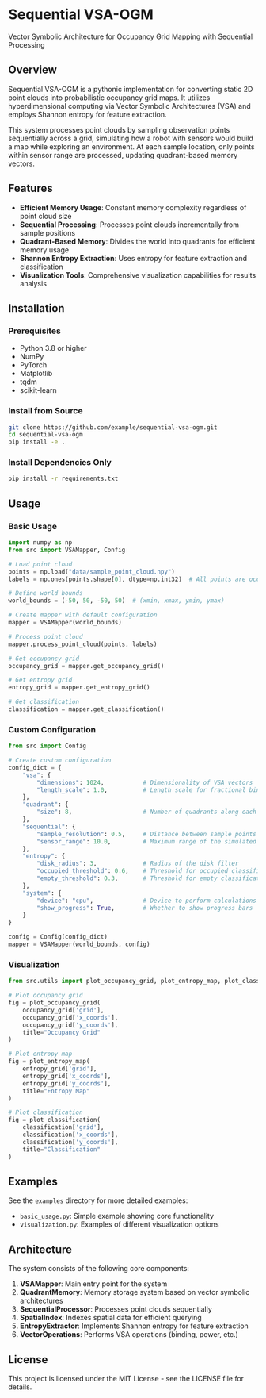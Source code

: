 # Sequential VSA-OGM

Vector Symbolic Architecture for Occupancy Grid Mapping with Sequential Processing

## Overview

Sequential VSA-OGM is a pythonic implementation for converting static 2D point clouds into probabilistic occupancy grid maps. It utilizes hyperdimensional computing via Vector Symbolic Architectures (VSA) and employs Shannon entropy for feature extraction.

This system processes point clouds by sampling observation points sequentially across a grid, simulating how a robot with sensors would build a map while exploring an environment. At each sample location, only points within sensor range are processed, updating quadrant-based memory vectors.

## Features

- **Efficient Memory Usage**: Constant memory complexity regardless of point cloud size
- **Sequential Processing**: Processes point clouds incrementally from sample positions
- **Quadrant-Based Memory**: Divides the world into quadrants for efficient memory usage
- **Shannon Entropy Extraction**: Uses entropy for feature extraction and classification
- **Visualization Tools**: Comprehensive visualization capabilities for results analysis

## Installation

### Prerequisites

- Python 3.8 or higher
- NumPy
- PyTorch
- Matplotlib
- tqdm
- scikit-learn

### Install from Source

```bash
git clone https://github.com/example/sequential-vsa-ogm.git
cd sequential-vsa-ogm
pip install -e .
```

### Install Dependencies Only

```bash
pip install -r requirements.txt
```

## Usage

### Basic Usage

```python
import numpy as np
from src import VSAMapper, Config

# Load point cloud
points = np.load("data/sample_point_cloud.npy")
labels = np.ones(points.shape[0], dtype=np.int32)  # All points are occupied

# Define world bounds
world_bounds = (-50, 50, -50, 50)  # (xmin, xmax, ymin, ymax)

# Create mapper with default configuration
mapper = VSAMapper(world_bounds)

# Process point cloud
mapper.process_point_cloud(points, labels)

# Get occupancy grid
occupancy_grid = mapper.get_occupancy_grid()

# Get entropy grid
entropy_grid = mapper.get_entropy_grid()

# Get classification
classification = mapper.get_classification()
```

### Custom Configuration

```python
from src import Config

# Create custom configuration
config_dict = {
    "vsa": {
        "dimensions": 1024,           # Dimensionality of VSA vectors
        "length_scale": 1.0,          # Length scale for fractional binding
    },
    "quadrant": {
        "size": 8,                    # Number of quadrants along each axis
    },
    "sequential": {
        "sample_resolution": 0.5,     # Distance between sample points
        "sensor_range": 10.0,         # Maximum range of the simulated sensor
    },
    "entropy": {
        "disk_radius": 3,             # Radius of the disk filter
        "occupied_threshold": 0.6,    # Threshold for occupied classification
        "empty_threshold": 0.3,       # Threshold for empty classification
    },
    "system": {
        "device": "cpu",              # Device to perform calculations on
        "show_progress": True,        # Whether to show progress bars
    }
}

config = Config(config_dict)
mapper = VSAMapper(world_bounds, config)
```

### Visualization

```python
from src.utils import plot_occupancy_grid, plot_entropy_map, plot_classification

# Plot occupancy grid
fig = plot_occupancy_grid(
    occupancy_grid['grid'],
    occupancy_grid['x_coords'],
    occupancy_grid['y_coords'],
    title="Occupancy Grid"
)

# Plot entropy map
fig = plot_entropy_map(
    entropy_grid['grid'],
    entropy_grid['x_coords'],
    entropy_grid['y_coords'],
    title="Entropy Map"
)

# Plot classification
fig = plot_classification(
    classification['grid'],
    classification['x_coords'],
    classification['y_coords'],
    title="Classification"
)
```

## Examples

See the `examples` directory for more detailed examples:

- `basic_usage.py`: Simple example showing core functionality
- `visualization.py`: Examples of different visualization options

## Architecture

The system consists of the following core components:

1. **VSAMapper**: Main entry point for the system
2. **QuadrantMemory**: Memory storage system based on vector symbolic architectures
3. **SequentialProcessor**: Processes point clouds sequentially
4. **SpatialIndex**: Indexes spatial data for efficient querying
5. **EntropyExtractor**: Implements Shannon entropy for feature extraction
6. **VectorOperations**: Performs VSA operations (binding, power, etc.)

## License

This project is licensed under the MIT License - see the LICENSE file for details.

